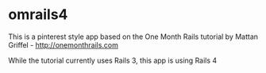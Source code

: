 omrails4
==

This is a pinterest style app based on the One Month Rails tutorial by Mattan Griffel - http://onemonthrails.com

While the tutorial currently uses Rails 3, this app is using Rails 4